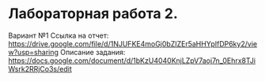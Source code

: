 # Лабораторная работа 2.
Вариант №1
Ссылка на отчет: https://drive.google.com/file/d/1NJUFKE4moGj0bZIZEr5aHHYpIfDP6ky2/view?usp=sharing
Описание задания: https://docs.google.com/document/d/1bKzU4040KnjLZpV7aoj7n_0Ehrx8TJiWsrk2RRjCo3s/edit
